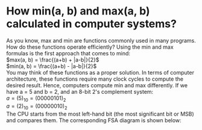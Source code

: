 # How min(a, b) and max(a, b) calculated in computer systems?
As you know, max and min are functions commonly used in many programs. How do these functions operate efficiently? Using the min and max formulas is the first approach that comes to mind:</br>
$max(a, b) = \frac{(a+b) + |a-b|}{2}$</br>
$min(a, b) = \frac{(a+b) - |a-b|}{2}$</br>
You may think of these functions as a proper solution. In terms of computer architecture, these functions require many clock cycles to compute the desired result. Hence, computers compute min and max differently. If we have a = 5 and b = 2, and an 8-bit 2's complement system:</br> 
$a = (5)_{10} = (00000101)_{2}$</br>
$a = (2)_{10} = (00000010)_{2}$</br>
The CPU starts from the most left-hand bit (the most significant bit or MSB) and compares them. The corresponding FSA diagram is shown below:
